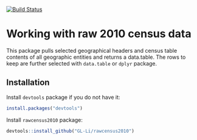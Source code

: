 [![Build Status](https://travis-ci.org/user/pkg.svg?branch=master)](https://travis-ci.org/GL-Li/rawcensus2010)

# Working with raw 2010 census data

This package pulls selected geographical headers and census table contents of all geographic entities and returns a data.table. The rows to keep are further selected with `data.table` or `dplyr` package. 


## Installation
Install `devtools` package if you do not have it:  
```r
install.packages("devtools")
```   


Install `rawcensus2010` package:   
```r
devtools::install_github("GL-Li/rawcensus2010")
```

